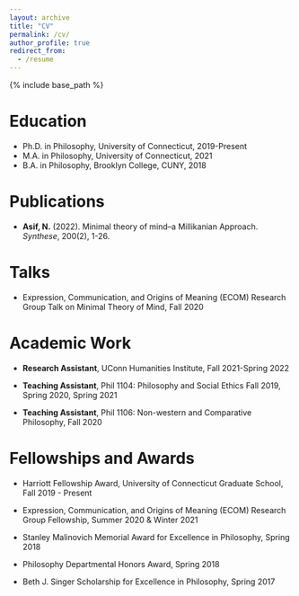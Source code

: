 ```yaml
---
layout: archive
title: "CV"
permalink: /cv/
author_profile: true
redirect_from:
  - /resume
---
```


{% include base_path %}

Education
======
* Ph.D. in Philosophy, University of Connecticut, 2019-Present
* M.A. in Philosophy, University of Connecticut, 2021
* B.A. in Philosophy, Brooklyn College, CUNY, 2018


Publications
======
  * **Asif, N.** (2022). Minimal theory of mind–a Millikanian Approach. *Synthese*, 200(2), 1-26.

Talks
======
* Expression, Communication, and Origins of Meaning (ECOM) Research Group Talk on
Minimal Theory of Mind, Fall 2020
  


Academic Work
======
* **Research Assistant**, UConn Humanities Institute, Fall 2021-Spring 2022
  
* **Teaching Assistant**, Phil 1104: Philosophy and Social Ethics
Fall 2019, Spring 2020, Spring 2021

* **Teaching Assistant**, Phil 1106: Non-western and Comparative Philosophy, Fall 2020


Fellowships and Awards
======
* Harriott Fellowship Award, University of Connecticut Graduate School,
Fall 2019 - Present

* Expression, Communication, and Origins of Meaning (ECOM) Research Group
Fellowship, Summer 2020 & Winter 2021
* Stanley Malinovich Memorial Award for Excellence in Philosophy, Spring 2018

* Philosophy Departmental Honors Award, Spring 2018

* Beth J. Singer Scholarship for Excellence in Philosophy, Spring 2017
